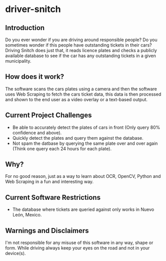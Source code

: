 # driver-snitch

## Introduction
Do you ever wonder if you are driving around responsible people? Do you sometimes wonder if this people have outstanding tickets in their cars?
Driving Snitch does just that, it reads licence plates and checks a publicly available database to see if the car has any outstanding tickets in a given municipality.

## How does it work?
The software scans the cars plates using a camera and then the software uses Web Scraping to fetch the cars ticket data, this data is then processed and shown to the end user as a video overlay or a text-based output. 

## Current Project Challenges
- Be able to accurately detect the plates of cars in front (Only query 80% confidence and above).
- Quickly detect the plates and query them against the database. 
- Not spam the datbase by querying the same plate over and over again (Think one query each 24 hours for each plate).

## Why?
For no good reason, just as a way to learn about OCR, OpenCV, Python and Web Scraping in a fun and interesting way.

## Current Software Restrictions
- The database where tickets are queried against only works in Nuevo León, Mexico.

## Warnings and Disclaimers
I'm not responsible for any misuse of this software in any way, shape or form. While driving always keep your eyes on the road and not in your device(s).

